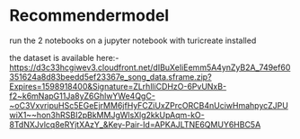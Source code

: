 # Recommendermodel

run the 2 notebooks on a jupyter notebook with turicreate installed

the dataset is available here:- https://d3c33hcgiwev3.cloudfront.net/dIBuXeIiEemm5A4ynZyB2A_749ef60351624a8d83beedd5ef23367e_song_data.sframe.zip?Expires=1598918400&Signature=ZLrhlliCDHzO-6PvUNxB-f2~k6mNapG11Ja8yZ6GhlwYWe4QgC-~oC3VxvripuHSc5EGeEjrMM6jfHyFCZiUxZPrcORCB4nUciwHmahpycZJPUwiX1~~hon3hRSBI2pBkMMJgWlsXlg2kkUpAqm-kO-8TdNXJvlcq8eRYjtXAzY_&Key-Pair-Id=APKAJLTNE6QMUY6HBC5A
